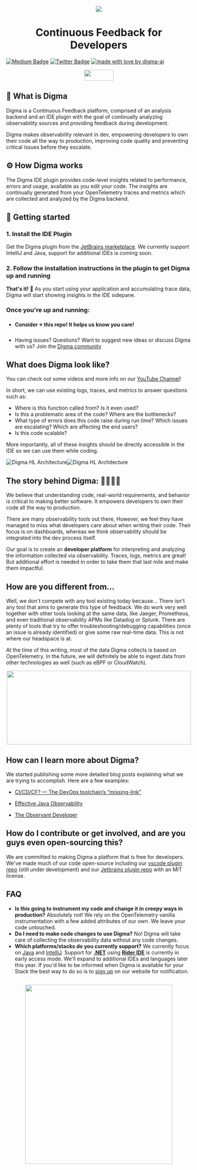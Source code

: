 <p style="text-align: center;">
  <img src="/images/bg.jpg" >
</p>
<h1 style="text-align: center;">
  Continuous Feedback for Developers
</h1>

<!-- Place this tag in your head or just before your close body tag. -->
[![Medium Badge](https://img.shields.io/badge/Blog-black?style=flat&logo=medium&logoColor=white&link=https://medium.com/@roni-dover)](https://medium.com/@roni-dover)
[![Twitter Badge](https://badgen.net/badge/icon/twitter?icon=twitter&label)](https://twitter.com/doppleware)
[![made with love by digma-ai](https://img.shields.io/badge/made%20with%20%E2%99%A5%20by-digma-ff1414.svg?style=flat-square)](https://github.com/digma-ai)

<p style="text-align: center;">
  <a href="https://join.slack.com/t/continuous-feedback/shared_invite/zt-1hk5rbjow-yXOIxyyYOLSXpCZ4RXstgA" target="_blank">
    <img src="https://img.shields.io/badge/Slack-4A154B?logo=slack&color=black&logoColor=white&style=for-the-badge alt="Join our Slack!" width="80" height="30">
  </a> 
</p>

## :raised_eyebrow:	What is Digma

Digma is a Continuous Feedback platform, comprised of an analysis backend and an IDE plugin with the goal of continually analyzing observability sources and providing feedback during development.

Digma makes observability relevant in dev, empowering developers to own their code all the way to production, improving code quality and preventing critical issues before they escalate.

## :gear: How Digma works

The Digma IDE plugin provides code-level insights related to performance, errors and usage, available as you edit your code. The insights are continually generated from your OpenTelemetry traces and metrics which are collected and analyzed by the Digma backend.

## 🚀 Getting started

### 1. Install the IDE Plugin
Get the Digma plugin from the [JetBrains marketplace](https://plugins.jetbrains.com/plugin/19470-digma-continuous-feedback). We currently support IntelliJ and Java, support for additional IDEs is coming soon.

### 2. Follow the installation instructions in the plugin to get Digma up and running

**That's it!**  :tada:  As you start using your application and accumulating trace data, Digma will start showing insights in the IDE sidepane.

### Once you're up and running:
* #### Consider :star: this repo! It helps us know you care!
* Having issues? Questions? Want to suggest new ideas or discuss Digma with us? Join the [Digma community](https://join.slack.com/t/continuous-feedback/shared_invite/zt-1hk5rbjow-yXOIxyyYOLSXpCZ4RXstgA)

## What does Digma look like?

You can check out some videos and more info on our [YouTube Channel](https://www.youtube.com/@digma1769/videos)! 

In short, we can use existing logs, traces, and metrics to answer questions such as:

* Where is this function called from? Is it even used?
* Is this a problematic area of the code? Where are the bottlenecks? 
* What type of errors does this code raise during run time? Which issues are escalating? Which are affecting the end users?
* Is this code scalable?

More importantly, all of these insights should be directly accessible in the IDE so we can use them while coding. 

![Digma HL Architecture](/images/architecture_light.png#gh-light-mode-only)![Digma HL Architecture](/images/architecture_dark.png#gh-dark-mode-only)

## The story behind Digma: :man_technologist::woman_technologist:

We believe that understanding code, real-world requirements, and behavior is critical to making better software. It empowers developers to own their code all the way to production. 

There are many observability tools out there, However, we feel they have managed to miss what developers care about when writing their code. Their focus is on dashboards, whereas we think observability should be integrated into the dev process itself.

Our goal is to create an **developer platform** for interpreting and analyzing the information collected via observability. Traces, logs, metrics are great! But additional effort is needed in order to take them that last mile and make them impactful.

## How are you different from...

Well, we don't compete with any tool existing today because... There isn't any tool that aims to generate this type of feedback. We do work very well together with other tools looking at the same data, like Jaeger, Prometheus, and even traditional observability APMs like Datadog or Splunk. There are plenty of tools that try to offer troubleshooting/debugging capabilities (once an issue is already identified) or give some raw real-time data. This is not where our headspace is at.

At the time of this writing, most of the data Digma collects is based on OpenTelemetry. In the future, we will definitely be able to ingest data from other technologies as well (such as eBPF or CloudWatch).

<p style="text-align: center;">
  <img src="/images/digmaloveotel.png" width="500" height="200">
</p>

## How can I learn more about Digma?

We started publishing some more detailed blog posts explaining what we are trying to accomplish. Here are a few examples:

- [CI/CD/CF? — The DevOps toolchain’s “missing-link”](https://digma.ai/blog/ci-cd-cf-the-devops-toolchains-missing-link-continuous-feedback/)

- [Effective Java Observability](https://digma.ai/blog/coding-with-java-observability/)

- [The Observant Developer](https://digma.ai/blog/the-observant-developer-part-1/)

## How do I contribute or get involved, and are you guys even open-sourcing this?

We are committed to making Digma a platform that is free for developers. We've made much of our code open-source including our [vscode plugin repo](https://github.com/digma-ai/digma-vscode-plugin) (still under development) and our [Jetbrains plugin repo](https://github.com/digma-ai/digma-intellij-plugin) with an MIT license. 

## FAQ

* **Is this going to instrument my code and change it in creepy ways in production?** Absolutely not! We rely on the OpenTelemetry vanilla instrumentation with a few added attributes of our own. We leave your code untouched.
* **Do I need to make code changes to use Digma?** No! Digma will take care of collecting the observability data without any code changes.
* **Which platforms/stacks do you currently support?** We currently focus on [Java](https://www.java.com/en/) and [IntelliJ](https://www.jetbrains.com/idea/). Support for [**.NET**](https://dotnet.microsoft.com/en-us/) using [**Rider IDE**](https://www.jetbrains.com/rider/) is currently in early access mode. We'll expand to additional IDEs and languages later this year. If you'd like to be informed when Digma is available for your Stack the best way to do so is to [sign up](https://digma.ai/get-digma/) on our website for notification. 

<p style="text-align: center; margin-top: 2em;">
  <img src="/images/digma_logo_wingz.png" width="400" height="486">
</p>

